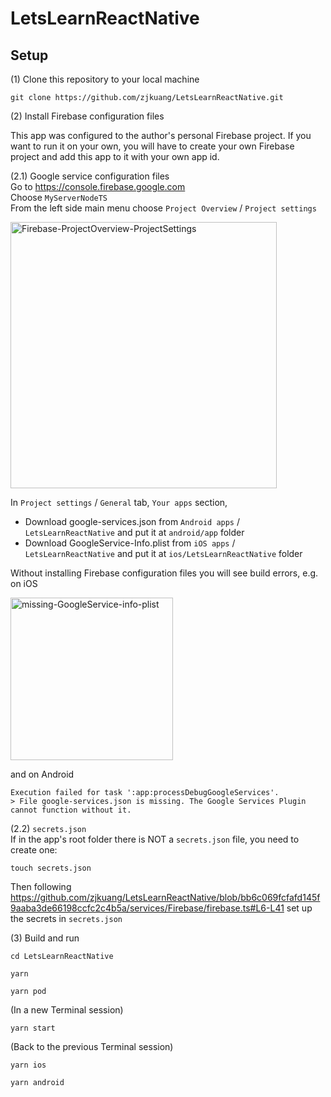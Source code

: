 # LetsLearnReactNative

## Setup

(1) Clone this repository to your local machine
```
git clone https://github.com/zjkuang/LetsLearnReactNative.git
```

(2) Install Firebase configuration files

This app was configured to the author's personal Firebase project. If you want to run it on your own, you will have to create your own Firebase project and add this app to it with your own app id.

(2.1) Google service configuration files  
Go to https://console.firebase.google.com  
Choose `MyServerNodeTS`  
From the left side main menu choose `Project Overview` / `Project settings`  

<img width="426" alt="Firebase-ProjectOverview-ProjectSettings" src="https://user-images.githubusercontent.com/46003022/199762735-0b4931f3-2137-43ee-a506-ca80dc8f3f85.png">  

In `Project settings` / `General` tab, `Your apps` section,  
 - Download google-services.json from `Android apps` / `LetsLearnReactNative` and put it at `android/app` folder
 - Download GoogleService-Info.plist from `iOS apps` / `LetsLearnReactNative` and put it at `ios/LetsLearnReactNative` folder

Without installing Firebase configuration files you will see build errors, e.g. on iOS  

<img width="260" alt="missing-GoogleService-info-plist" src="https://user-images.githubusercontent.com/46003022/199759062-cb6b148b-43e8-4cd3-aea6-8605d2ca4848.png">  

and on Android
```
Execution failed for task ':app:processDebugGoogleServices'.
> File google-services.json is missing. The Google Services Plugin cannot function without it.
```

(2.2) `secrets.json`  
If in the app's root folder there is NOT a `secrets.json` file, you need to create one:
```
touch secrets.json
```
Then following https://github.com/zjkuang/LetsLearnReactNative/blob/bb6c069fcfafd145f9aaba3de66198ccfc2c4b5a/services/Firebase/firebase.ts#L6-L41 set up the secrets in `secrets.json`

(3) Build and run
```
cd LetsLearnReactNative
```
```
yarn
```
```
yarn pod
```
(In a new Terminal session)
```
yarn start
```
(Back to the previous Terminal session)
```
yarn ios
```
```
yarn android
```
